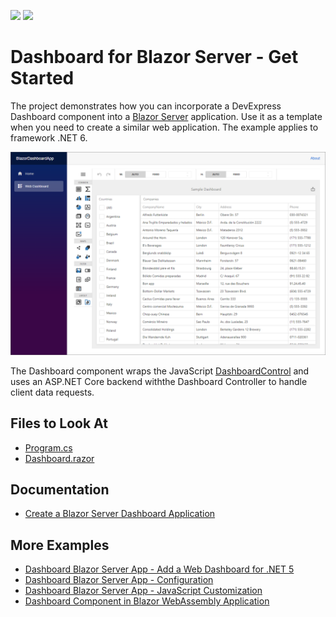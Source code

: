 <!-- default badges list -->
![](https://img.shields.io/endpoint?url=https://codecentral.devexpress.com/api/v1/VersionRange/499060798/21.2.7%2B)
[![](https://img.shields.io/badge/📖_How_to_use_DevExpress_Examples-e9f6fc?style=flat-square)](https://docs.devexpress.com/GeneralInformation/403183)
<!-- default badges end -->
# Dashboard for Blazor Server - Get Started

The project demonstrates how you can incorporate a DevExpress Dashboard component into a [Blazor Server](https://docs.microsoft.com/en-us/aspnet/core/blazor/hosting-models?view=aspnetcore-6.0#blazor-server) application. Use it as a template when you need to create a similar web application. The example applies to framework .NET 6.

![Dashboard Blazor Server App](images/blazor-dashboard-app-gs.png)

The Dashboard component wraps the JavaScript [DashboardControl](https://docs.devexpress.com/Dashboard/js-DevExpress.Dashboard.DashboardControl) and uses an ASP.NET Core backend withthe Dashboard Controller to handle client data requests.

## Files to Look At

* [Program.cs](./CS/BlazorDashboardApp/Program.cs)
* [Dashboard.razor](./CS/BlazorDashboardApp/Pages/Dashboard.razor)

## Documentation

- [Create a Blazor Server Dashboard Application](https://docs.devexpress.com/Dashboard/403029)

## More Examples

- [Dashboard Blazor Server App - Add a Web Dashboard for .NET 5](https://github.com/DevExpress-Examples/dashboard-blazor-server-app)
- [Dashboard Blazor Server App - Configuration](https://github.com/DevExpress-Examples/dashboard-blazor-server-configuration)
- [Dashboard Blazor Server App - JavaScript Customization](https://github.com/DevExpress-Examples/dashboard-blazor-server-js-customization)
- [Dashboard Component in Blazor WebAssembly Application](https://github.com/DevExpress-Examples/dashboard-blazor-webassembly-app)

